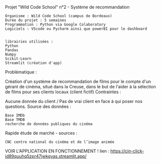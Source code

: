 Projet "Wild Code School" n°2 - Système de recommandation


    Organisme : Wild Code School (campus de Bordeaux)
    Durée du projet : 5 semaines
    Programmation : Python via Google Colaboratory
    Logiciels : VScode ou Pycharm ainsi que powerBI pour le dashboard


    librairies utilisées :
    Python
    Pandas
    Numpy
    Scikit-Learn
    Streamlit (création d'app)

Problématique :

Création d'un système de recommandation de films pour le compte d'un gérant de cinéma, situé dans la Creuse, dans le but de l'aider à la sélection de films pour ses clients locaux (client fictif)
Contraintes :

Aucune donnée du client / Pas de vrai client en face à qui poser nos questions.
Source des données :

    Base IMDb
    Base TMDB
    recherche de données publiques du cinéma

Rapide étude de marché - sources :

    CNC centre national du cinéma et de l’image animée



VOIR L'APPLICATION EN FONCTIONNEMENT !
lien : https://cin-click-id89quuhq5zpr47jwkqyas.streamlit.app/
